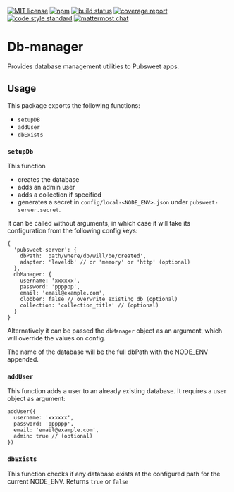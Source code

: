 [![MIT license](https://img.shields.io/badge/license-MIT-e51879.svg)](https://gitlab.coko.foundation/pubsweet/db-manager/raw/master/LICENSE) 
[![npm](https://img.shields.io/npm/v/pubsweet.svg)](https://npmjs.com/package/@pubsweet/db-manager) 
[![build status](https://gitlab.coko.foundation/yld/db-manager/badges/master/build.svg)](https://gitlab.coko.foundation/yld/db-manager/commits/master)
[![coverage report](https://gitlab.coko.foundation/yld/db-manager/badges/master/coverage.svg)](https://gitlab.coko.foundation/yld/db-manager/commits/master) 
[![code style standard](https://img.shields.io/badge/code%20style-standard-green.svg)](https://standardjs.com/) 
[![mattermost chat](https://img.shields.io/badge/mattermost_chat-coko%2Fpubsweet-blue.svg)](https://mattermost.coko.foundation/coko/channels/pubsweet)

# Db-manager

Provides database management utilities to Pubsweet apps.

## Usage

This package exports the following functions:

 - `setupDB`
 - `addUser`
 - `dbExists`

### `setupDb`

This function
 - creates the database
 - adds an admin user
 - adds a collection if specified
 - generates a secret in `config/local-<NODE_ENV>.json` under `pubsweet-server.secret`. 

It can be called without arguments, in which case it will take its configuration from the following config keys:

```
{
  'pubsweet-server': {
    dbPath: 'path/where/db/will/be/created',
    adapter: 'leveldb' // or 'memory' or 'http' (optional) 
  },
  dbManager: {
    username: 'xxxxxx',
    password: 'pppppp',
    email: 'email@example.com',
    clobber: false // overwrite existing db (optional)
    collection: 'collection_title' // (optional)
  }
}
```
Alternatively it can be passed the `dbManager` object as an argument, which will override the values on config.

The name of the database will be the full dbPath with the NODE_ENV appended.

### `addUser`

This function adds a user to an already existing database. It requires a user object as argument:

```
addUser({
  username: 'xxxxxx',
  password: 'pppppp',
  email: 'email@example.com',
  admin: true // (optional)
})
```

### `dbExists`

This function checks if any database exists at the configured path for the current NODE_ENV. Returns `true` or `false`

